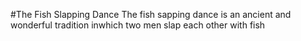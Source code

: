 #The Fish Slapping Dance
The fish sapping dance is an ancient and wonderful tradition inwhich two men slap each other with fish
